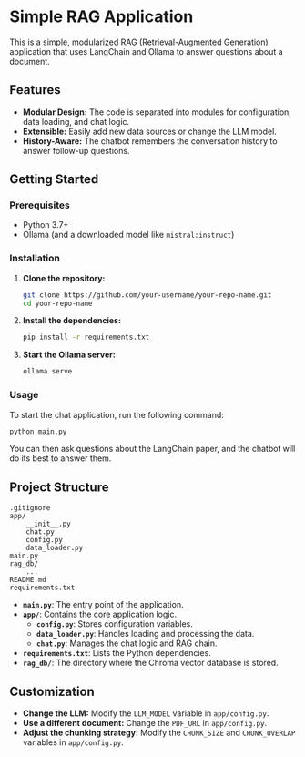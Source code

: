 # Simple RAG Application

This is a simple, modularized RAG (Retrieval-Augmented Generation) application that uses LangChain and Ollama to answer questions about a document.

## Features

- **Modular Design:** The code is separated into modules for configuration, data loading, and chat logic.
- **Extensible:** Easily add new data sources or change the LLM model.
- **History-Aware:** The chatbot remembers the conversation history to answer follow-up questions.

## Getting Started

### Prerequisites

- Python 3.7+
- Ollama (and a downloaded model like `mistral:instruct`)

### Installation

1. **Clone the repository:**

   ```bash
   git clone https://github.com/your-username/your-repo-name.git
   cd your-repo-name
   ```

2. **Install the dependencies:**

   ```bash
   pip install -r requirements.txt
   ```

3. **Start the Ollama server:**

   ```bash
   ollama serve
   ```

### Usage

To start the chat application, run the following command:

```bash
python main.py
```

You can then ask questions about the LangChain paper, and the chatbot will do its best to answer them.

## Project Structure

```
.gitignore
app/
    __init__.py
    chat.py
    config.py
    data_loader.py
main.py
rag_db/
    ...
README.md
requirements.txt
```

- **`main.py`**: The entry point of the application.
- **`app/`**: Contains the core application logic.
  - **`config.py`**: Stores configuration variables.
  - **`data_loader.py`**: Handles loading and processing the data.
  - **`chat.py`**: Manages the chat logic and RAG chain.
- **`requirements.txt`**: Lists the Python dependencies.
- **`rag_db/`**: The directory where the Chroma vector database is stored.

## Customization

- **Change the LLM:** Modify the `LLM_MODEL` variable in `app/config.py`.
- **Use a different document:** Change the `PDF_URL` in `app/config.py`.
- **Adjust the chunking strategy:** Modify the `CHUNK_SIZE` and `CHUNK_OVERLAP` variables in `app/config.py`.
